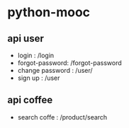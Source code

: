 # python-mooc

## api user 

- login : /login
- forgot-password: /forgot-password
- change password : /user/<id>
- sign up : /user

  
## api coffee
- search coffe : /product/search  
